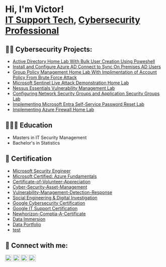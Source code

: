 <h1>Hi, I'm Victor! <br/><a href="https://github.com/victormbogu1">IT Support Tech</a>, <a href="https://www.linkedin.com/in/victor-mbogu-aa932b142/">Cybersecurity Professional</a> </h1>

<h2>👨‍💻 Cybersecurity Projects:</h2>

  - [Active Directory Home Lab With Bulk User Creation Using Poweshell](https://github.com/victormbogu1/ActiveDirectoryLab/tree/main)
  - [Install and Configure Azure AD Connect to Sync On Premises AD Users](https://github.com/victormbogu1/On-Premises-AD-Setup/tree/main)
  - [Group Policy Management Home Lab With Implimentation of Account Policy From Brute Force Attack](https://github.com/victormbogu1/Creating-and-Setting-up-GPO/tree/main)
  - [Microsoft Sentinel Live Attack Demonstration Home Lab](https://github.com/victormbogu1/Microsoft-SIEM-HomeLab/tree/main)
  - [Nessus Essentials Vulnerability Management Lab](https://github.com/victormbogu1/Vulnerability-Management)
  - [Configuring Network Security Groups and Application Security Groups Lab](https://github.com/victormbogu1/Configuring-NSG-and-ASG-for-Web-and-Management-Servers/tree/main)
  - [Implementing Microsoft Entra Self-Service Password Reset Lab](https://github.com/victormbogu1/Implement-self-service-password-reset-SSPR-)
  - [Implementing Azure Firewall Home Lab](https://github.com/victormbogu1/Implementing-Azure-Firewall)
    
<h2>👨🏽‍🎓 Education</h2>

  - Masters in IT Security Management
  - Bachelor's in Statistics

<h2>📜 Certification</h2>

- [Microsoft Security Engineer](https://learn.microsoft.com/api/credentials/share/en-us/victormbogu-0857/73C8193750FD2998?sharingId=7B3DB694F819BFF8)
- [Microsoft Certified: Azure Fundamentals](https://www.credly.com/badges/d77ae74a-6d35-4d75-a14b-c5ef2c69e565/public_url)
- [Certificate-of-Volunteer-Appreciation](https://i.postimg.cc/ZRrjdT3s/Certificate-of-Volunteer-Appreciation-Victor-Mbogu.png)
- [Cyber-Security-Asset-Management](https://i.postimg.cc/T34k8Nf0/Qualys-Cyber-Security-Asset-Management-CSAM.png)
- [Vulnerability-Management-Detection-Response](https://i.postimg.cc/6Q4MBVQX/Qualys-Vulnerability-Management-Detection-Response.png)
- [Social Engineering & Digital Investigation](https://i.postimg.cc/5263m5LC/ANZ-Australia-completion-certificate.png)
- [Google Cybersecurity Certification](https://media.licdn.com/dms/document/media/D4D2DAQGSjY-2D9EWDw/profile-treasury-document-pdf-analyzed/0/1703050072499?e=1722470400&v=beta&t=0d4YU5_6tH3hQTBKT5LOL5vfVLN07JtVHHyA06VpGpk)
- [Google IT Support Certification](https://www.coursera.org/account/accomplishments/specialization/certificate/BJHCM799NVSJ)
- [Newhorizon-Comptia-A-Certificate](https://i.postimg.cc/HsTvb76w/Newhorizon-Comptia-A-Certificate.png)
- [Data Immersion](https://media.licdn.com/dms/document/media/C4E2DAQHCegLZX_yCBw/profile-treasury-document-pdf-analyzed/0/1654268156081?e=1722470400&v=beta&t=2hvm6nSiU0AQaZoeNdeslhhD15PDGaoTFnShLLyIPHk)
- [Data Portfolio](https://victormbogu1.github.io/VictorMboguTheAnalyst.github.io/)
- [test](https://drive.google.com/file/d/1oaqNS6FiwnCBpHnk4LuzmZpD8OMI5bTY/view?usp=drive_link)
  
<h2> 🤳 Connect with me:</h2>

[<img align="left" alt="JoshMadakor | YouTube" width="22px" src="https://cdn.jsdelivr.net/npm/simple-icons@v3/icons/youtube.svg" />][youtube]
[<img align="left" alt="JoshMadakor | Twitter" width="22px" src="https://cdn.jsdelivr.net/npm/simple-icons@v3/icons/twitter.svg" />][twitter]
[<img align="left" alt="JoshMadakor | LinkedIn" width="22px" src="https://cdn.jsdelivr.net/npm/simple-icons@v3/icons/linkedin.svg" />][linkedin]
[<img align="left" alt="JoshMadakor | Instagram" width="22px" src="https://cdn.jsdelivr.net/npm/simple-icons@v3/icons/instagram.svg" />][instagram]

[twitter]: https://twitter.com/joshmadakor
[youtube]: https://www.youtube.com/c/joshmadakor
[instagram]: https://www.instagram.com/joshmadakor/
[linkedin]: https://linkedin.com/in/joshmadakor

<!--
**joshmadakor1/joshmadakor1** is a ✨ _special_ ✨ repository because its `README.md` (this file) appears on your GitHub profile.

Here are some ideas to get you started:

- 🔭 I’m currently working on ...
- 🌱 I’m currently learning ...
- 👯 I’m looking to collaborate on ...
- 🤔 I’m looking for help with ...
- 💬 Ask me about ...
- 📫 How to reach me: ...
- 😄 Pronouns: ...
- ⚡ Fun fact: ...
-->
